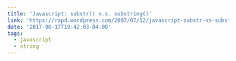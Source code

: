 ```yaml
---
title: 'Javascript: substr() v.s. substring()'
link: 'https://rapd.wordpress.com/2007/07/12/javascript-substr-vs-substring/'
date: '2017-08-17T19:42:03-04:00'
tags:
  - javascript
  - string
---
```


